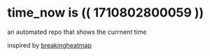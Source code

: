 # time_now is (( 1710802800059 ))

an automated repo that shows the currnent time

inspired by [breakingheatmap](https://github.com/breakingheatmap/breakingheatmap)